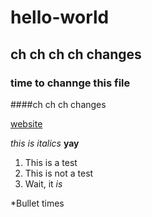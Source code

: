 # hello-world
## ch ch ch ch changes
### time to channge this file
####ch ch ch changes

[website](library.ualberta.ca)

*this is italics* **yay**

1. This is a test
2. This is not a test
3. Wait, it *is*

*Bullet times
